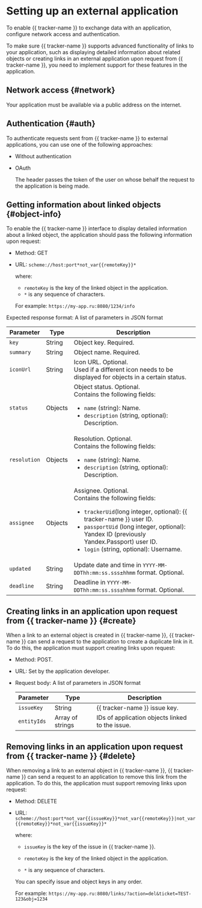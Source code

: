 # Setting up an external application

To enable {{ tracker-name }} to exchange data with an application, configure network access and authentication.

To make sure {{ tracker-name }} supports advanced functionality of links to your application, such as displaying detailed information about related objects or creating links in an external application upon request from {{ tracker-name }}, you need to implement support for these features in the application.

## Network access {#network}


Your application must be available via a public address on the internet.


## Authentication {#auth}

To authenticate requests sent from {{ tracker-name }} to external applications, you can use one of the following approaches:

- Without authentication

- OAuth

   The header passes the token of the user on whose behalf the request to the application is being made.


## Getting information about linked objects {#object-info}

To enable the {{ tracker-name }} interface to display detailed information about a linked object, the application should pass the following information upon request:

- Method: GET

- URL: `scheme://host:port*not_var{{remoteKey}}*`

   where:
   - `remoteKey` is the key of the linked object in the application.
   - `*` is any sequence of characters.

   For example: `https://my-app.ru:8080/1234/info`

Expected response format: A list of parameters in JSON format

| Parameter | Type | Description |
-------- | -------- | ----------
| `key` | String | Object key. Required. |
| `summary` | String | Object name. Required. |
| `iconUrl` | String | Icon URL. Optional.<br/>Used if a different icon needs to be displayed for objects in a certain status. |
| `status` | Objects | Object status. Optional.<br/>Contains the following fields: <ul><li>`name` (string): Name.</li><li>`description` (string, optional): Description.</li></ul> |
| `resolution` | Objects | Resolution. Optional.<br/>Contains the following fields: <ul><li>`name` (string): Name.</li><li>`description` (string, optional): Description.</li></ul> |
| `assignee` | Objects | Assignee. Optional.<br/>Contains the following fields: <ul><li>`trackerUid`(long integer, optional): {{ tracker-name }} user ID.</li><li>`passportUid` (long integer, optional): Yandex ID (previously Yandex.Passport) user ID.</li><li>`login` (string, optional): Username.</li></ul> |
| `updated` | String | Update date and time in `YYYY-MM-DDThh:mm:ss.sss±hhmm` format. Optional. |
| `deadline` | String | Deadline in `YYYY-MM-DDThh:mm:ss.sss±hhmm` format. Optional. |

## Creating links in an application upon request from {{ tracker-name }} {#create}

When a link to an external object is created in {{ tracker-name }}, {{ tracker-name }} can send a request to the application to create a duplicate link in it. To do this, the application must support creating links upon request:

- Method: POST.

- URL: Set by the application developer.

- Request body: A list of parameters in JSON format

   | Parameter | Type | Description |
   -------- | -------- | ----------
   | `issueKey` | String | {{ tracker-name }} issue key. |
   | `entityIds` | Array of strings | IDs of application objects linked to the issue. |

## Removing links in an application upon request from {{ tracker-name }} {#delete}

When removing a link to an external object in {{ tracker-name }}, {{ tracker-name }} can send a request to an application to remove this link from the application. To do this, the application must support removing links upon request:

- Method: DELETE

- URL: `scheme://host:port*not_var{{issueKey}}*not_var{{remoteKey}}|not_var{{remoteKey}}*not_var{{issueKey}}*`

   where:

   - `issueKey` is the key of the issue in {{ tracker-name }}.

   - `remoteKey` is the key of the linked object in the application.

   - `*` is any sequence of characters.

   You can specify issue and object keys in any order.

   For example: `https://my-app.ru:8080/links/?action=del&ticket=TEST-123&obj=1234`

